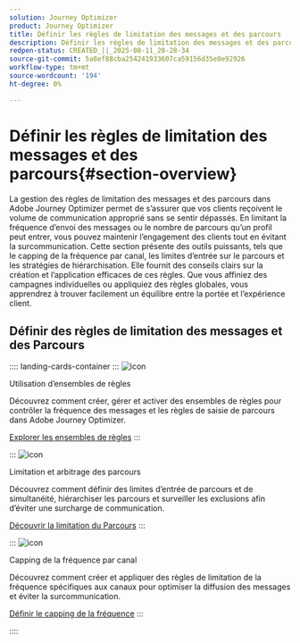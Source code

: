 ```yaml
---
solution: Journey Optimizer
product: Journey Optimizer
title: Définir les règles de limitation des messages et des parcours
description: Définir les règles de limitation des messages et des parcours
redpen-status: CREATED_||_2025-08-11_20-28-34
source-git-commit: 5a8ef88cba254241933607ca59156d35e0e92926
workflow-type: tm+mt
source-wordcount: '194'
ht-degree: 0%

---
```



# Définir les règles de limitation des messages et des parcours{#section-overview}

La gestion des règles de limitation des messages et des parcours dans Adobe Journey Optimizer permet de s’assurer que vos clients reçoivent le volume de communication approprié sans se sentir dépassés. En limitant la fréquence d’envoi des messages ou le nombre de parcours qu’un profil peut entrer, vous pouvez maintenir l’engagement des clients tout en évitant la surcommunication. Cette section présente des outils puissants, tels que le capping de la fréquence par canal, les limites d’entrée sur le parcours et les stratégies de hiérarchisation. Elle fournit des conseils clairs sur la création et l’application efficaces de ces règles. Que vous affiniez des campagnes individuelles ou appliquiez des règles globales, vous apprendrez à trouver facilement un équilibre entre la portée et l’expérience client.

## Définir des règles de limitation des messages et des Parcours

:::: landing-cards-container
:::
![icon](https://cdn.experienceleague.adobe.com/icons/gear.svg?lang=fr)

Utilisation d’ensembles de règles

Découvrez comment créer, gérer et activer des ensembles de règles pour contrôler la fréquence des messages et les règles de saisie de parcours dans Adobe Journey Optimizer.

[Explorer les ensembles de règles](../using/conflict-prioritization/rule-sets.md)
:::

:::
![icon](https://cdn.experienceleague.adobe.com/icons/list-check.svg?lang=fr)

Limitation et arbitrage des parcours

Découvrez comment définir des limites d’entrée de parcours et de simultanéité, hiérarchiser les parcours et surveiller les exclusions afin d’éviter une surcharge de communication.

[Découvrir la limitation du Parcours](../using/conflict-prioritization/journey-capping.md)
:::

:::
![icon](https://cdn.experienceleague.adobe.com/icons/circle-play.svg?lang=fr)

Capping de la fréquence par canal

Découvrez comment créer et appliquer des règles de limitation de la fréquence spécifiques aux canaux pour optimiser la diffusion des messages et éviter la surcommunication.

[Définir le capping de la fréquence](../using/conflict-prioritization/channel-capping.md)
:::

::::
